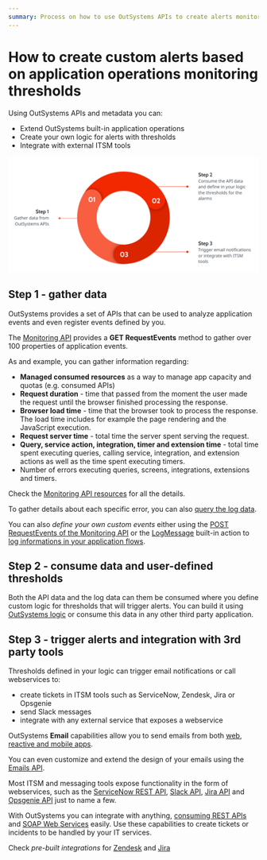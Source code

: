 ```yaml
---
summary: Process on how to use OutSystems APIs to create alerts monitoring thresholds. OutSystems APIs and metadata expose all the necessaty information and even allow you to create custom logging and events.
---
```


# How to create custom alerts based on application operations monitoring thresholds

Using OutSystems APIs and metadata you can:

* Extend OutSystems built-in application operations
* Create your own logic for alerts with thresholds
* Integrate with external ITSM tools

![](images/create-alerts-diag.png)


## Step 1 - gather data

OutSystems provides a set of APIs that can be used to analyze application events and even register events defined by you.

The [Monitoring API](https://success.outsystems.com/Documentation/11/Reference/OutSystems_APIs/PerformanceMonitoring_API) provides a **GET RequestEvents** method to gather over 100 properties of application events. 

As and example, you can gather information regarding:

* **Managed consumed resources** as a way to manage app capacity and quotas (e.g. consumed APIs)
* **Request duration** - time that passed from the moment the user made the request until the browser finished processing the response.
* **Browser load time** - time that the browser took to process the response. The load time includes for example the page rendering and the JavaScript execution.
* **Request server time** - total time the server spent serving the request.
* **Query, service action, integration, timer and extension time** - total time spent executing queries, calling service, integration, and extension actions as well as the time spent executing timers.
* Number of errors executing queries, screens, integrations, extensions and timers.

Check the [Monitoring API resources](https://success.outsystems.com/Documentation/11/Reference/OutSystems_APIs/PerformanceMonitoring_API#Resources) for all the details.


To gather details about each specific error, you can also [query the log data](https://success.outsystems.com/Documentation/11/Managing_the_Applications_Lifecycle/Monitor_and_Troubleshoot/Logging_database_and_architecture/Query_log_data).

You can also *define your own custom events* either using the [POST RequestEvents of the Monitoring API](https://success.outsystems.com/Documentation/11/Reference/OutSystems_APIs/PerformanceMonitoring_API#POST_RequestEvents) or the [LogMessage](https://success.outsystems.com/Documentation/11/Reference/OutSystems_APIs/System_Actions#LogMessage) built-in action to [log informations in your application flows](https://success.outsystems.com/Documentation/11/Developing_an_Application/Troubleshooting_Applications/Log_Information_in_Action_Flows).

## Step 2 - consume data and user-defined thresholds

Both the API data and the log data can them be consumed where you define custom logic for thresholds that will trigger alerts. You can build it using [OutSystems logic](https://success.outsystems.com/Documentation/11/Developing_an_Application/Implement_Application_Logic) or consume this data in any other third party application.

## Step 3 - trigger alerts and integration with 3rd party tools

Thresholds defined in your logic can trigger email notifications or call webservices to:

* create tickets in ITSM tools such as ServiceNow, Zendesk, Jira or Opsgenie
* send Slack messages
* integrate with any external service that exposes a webservice

OutSystems **Email** capabilities allow you to send emails from both [web](https://success.outsystems.com/Documentation/11/Developing_an_Application/Implement_Application_Logic/Send_an_Email_From_a_Web_Application), [reactive and mobile apps](https://success.outsystems.com/Documentation/11/Developing_an_Application/Implement_Application_Logic/Technical_Preview_-_Emails_in_Mobile_and_Reactive_Web_Apps/Sending_Emails).

You can even customize and extend the design of your emails using the [Emails API](https://success.outsystems.com/Documentation/11/Reference/OutSystems_APIs/Emails_API).

Most ITSM and messaging tools expose functionality in the form of webservices, such as the [ServiceNow REST API](https://docs.servicenow.com/bundle/paris-application-development/page/integrate/inbound-rest/concept/c_RESTAPI.html), [Slack API](https://api.slack.com/apis/connections), [Jira API](https://developer.atlassian.com/cloud/jira/platform/rest/v3/intro/) and [Opsgenie API](https://docs.opsgenie.com/v1.0/docs/alert-api) just to name a few.

With OutSystems you can integrate with anything, [consuming REST APIs](https://success.outsystems.com/Documentation/11/Extensibility_and_Integration/REST/Consume_REST_APIs) and [SOAP Web Services](https://success.outsystems.com/Documentation/11/Extensibility_and_Integration/SOAP/Consuming_SOAP_Web_Services) easily. Use these capabilities to create tickets or incidents to be handled by your IT services.

Check *pre-built integrations* for [Zendesk](https://www.outsystems.com/forge/component-overview/588/zendesk-connector) and [Jira](https://www.outsystems.com/blog/posts/jira-integration-app-feedback/)
